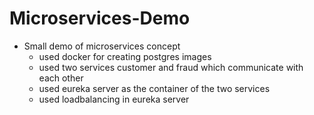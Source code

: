 # Microservices-Demo

* Small demo of microservices concept
  - used docker for creating postgres images
  - used two services customer and fraud which communicate with each other
  - used eureka server as the container of the two services
  - used loadbalancing in eureka server
